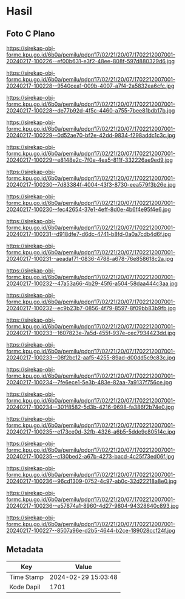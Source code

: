 # Hasil

## Foto C Plano

https://sirekap-obj-formc.kpu.go.id/6b0a/pemilu/pdpr/17/02/21/20/07/1702212007001-20240217-100226--ef00b631-e3f2-48ee-808f-597d880329d6.jpg

https://sirekap-obj-formc.kpu.go.id/6b0a/pemilu/pdpr/17/02/21/20/07/1702212007001-20240217-100228--9540cea1-009b-4007-a7f4-2a5832ea6cfc.jpg

https://sirekap-obj-formc.kpu.go.id/6b0a/pemilu/pdpr/17/02/21/20/07/1702212007001-20240217-100228--de77b92d-4f5c-4460-a755-7bee81bdb17b.jpg

https://sirekap-obj-formc.kpu.go.id/6b0a/pemilu/pdpr/17/02/21/20/07/1702212007001-20240217-100229--0d52ae70-bf2e-42dd-9834-f298addc1c3c.jpg

https://sirekap-obj-formc.kpu.go.id/6b0a/pemilu/pdpr/17/02/21/20/07/1702212007001-20240217-100229--e8148e2c-7f0e-4ea5-811f-332226ae9ed9.jpg

https://sirekap-obj-formc.kpu.go.id/6b0a/pemilu/pdpr/17/02/21/20/07/1702212007001-20240217-100230--7d83384f-4004-43f3-8730-eea579f3b26e.jpg

https://sirekap-obj-formc.kpu.go.id/6b0a/pemilu/pdpr/17/02/21/20/07/1702212007001-20240217-100230--fec42654-37e1-4eff-8d0e-4b6f4e95f4e6.jpg

https://sirekap-obj-formc.kpu.go.id/6b0a/pemilu/pdpr/17/02/21/20/07/1702212007001-20240217-100231--d918dfe7-d6dc-4741-b8fd-0a0a7cdb4d6f.jpg

https://sirekap-obj-formc.kpu.go.id/6b0a/pemilu/pdpr/17/02/21/20/07/1702212007001-20240217-100231--aeadaf71-0836-4788-a678-76e858618c2a.jpg

https://sirekap-obj-formc.kpu.go.id/6b0a/pemilu/pdpr/17/02/21/20/07/1702212007001-20240217-100232--47a53a66-4b29-45f6-a504-58daa444c3aa.jpg

https://sirekap-obj-formc.kpu.go.id/6b0a/pemilu/pdpr/17/02/21/20/07/1702212007001-20240217-100232--ec9b23b7-0856-4f79-8597-8f09bb83b9fb.jpg

https://sirekap-obj-formc.kpu.go.id/6b0a/pemilu/pdpr/17/02/21/20/07/1702212007001-20240217-100233--1607823e-7a5d-455f-937e-cec7934423dd.jpg

https://sirekap-obj-formc.kpu.go.id/6b0a/pemilu/pdpr/17/02/21/20/07/1702212007001-20240217-100233--08f2bc12-aaf5-4255-89ad-d00dd5c9c83c.jpg

https://sirekap-obj-formc.kpu.go.id/6b0a/pemilu/pdpr/17/02/21/20/07/1702212007001-20240217-100234--7fe6ece1-5e3b-483e-82aa-7a9137f756ce.jpg

https://sirekap-obj-formc.kpu.go.id/6b0a/pemilu/pdpr/17/02/21/20/07/1702212007001-20240217-100234--301f8582-5d3b-4216-9698-fa386f2b74e0.jpg

https://sirekap-obj-formc.kpu.go.id/6b0a/pemilu/pdpr/17/02/21/20/07/1702212007001-20240217-100235--e173ce0d-32fb-4326-a6b5-5dde9c80514c.jpg

https://sirekap-obj-formc.kpu.go.id/6b0a/pemilu/pdpr/17/02/21/20/07/1702212007001-20240217-100235--c130bed2-a67b-4273-bacd-4c25f73ed06f.jpg

https://sirekap-obj-formc.kpu.go.id/6b0a/pemilu/pdpr/17/02/21/20/07/1702212007001-20240217-100236--96cd1309-0752-4c97-ab0c-32d22218a8e0.jpg

https://sirekap-obj-formc.kpu.go.id/6b0a/pemilu/pdpr/17/02/21/20/07/1702212007001-20240217-100236--e57874a1-8960-4d27-9804-94328640c893.jpg

https://sirekap-obj-formc.kpu.go.id/6b0a/pemilu/pdpr/17/02/21/20/07/1702212007001-20240217-100227--8507a96e-d2b5-4644-b2ce-189028ccf24f.jpg


## Metadata

| Key        | Value               |
| ---------- | ------------------- |
| Time Stamp | 2024-02-29 15:03:48 |
| Kode Dapil | 1701                |



